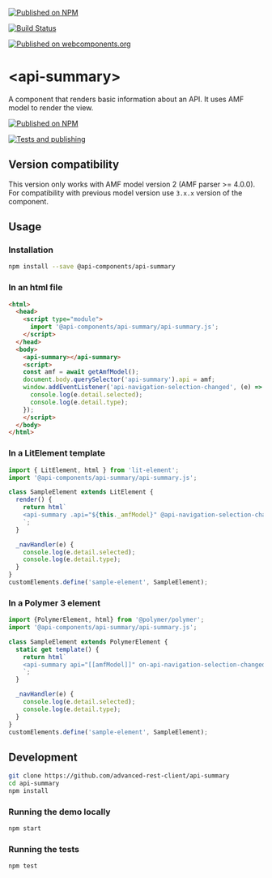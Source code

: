 [![Published on NPM](https://img.shields.io/npm/v/@api-components/api-summary.svg)](https://www.npmjs.com/package/@api-components/api-summary)

[![Build Status](https://travis-ci.org/advanced-rest-client/api-summary.svg?branch=stage)](https://travis-ci.org/advanced-rest-client/api-summary)

[![Published on webcomponents.org](https://img.shields.io/badge/webcomponents.org-published-blue.svg)](https://www.webcomponents.org/element/@api-components/api-summary)

# &lt;api-summary&gt;

A component that renders basic information about an API.
It uses AMF model to render the view.

[![Published on NPM](https://img.shields.io/npm/v/@api-components/api-summary.svg)](https://www.npmjs.com/package/@api-components/api-summary)

[![Tests and publishing](https://github.com/advanced-rest-client/api-summary/actions/workflows/deployment.yml/badge.svg)](https://github.com/advanced-rest-client/api-summary/actions/workflows/deployment.yml)

## Version compatibility

This version only works with AMF model version 2 (AMF parser >= 4.0.0).
For compatibility with previous model version use `3.x.x` version of the component.

## Usage

### Installation

```sh
npm install --save @api-components/api-summary
```

### In an html file

```html
<html>
  <head>
    <script type="module">
      import '@api-components/api-summary/api-summary.js';
    </script>
  </head>
  <body>
    <api-summary></api-summary>
    <script>
    const amf = await getAmfModel();
    document.body.querySelector('api-summary').api = amf;
    window.addEventListener('api-navigation-selection-changed', (e) => {
      console.log(e.detail.selected);
      console.log(e.detail.type);
    });
    </script>
  </body>
</html>
```

### In a LitElement template

```js
import { LitElement, html } from 'lit-element';
import '@api-components/api-summary/api-summary.js';

class SampleElement extends LitElement {
  render() {
    return html`
    <api-summary .api="${this._amfModel}" @api-navigation-selection-changed="${this._navHandler}"></api-summary>
    `;
  }

  _navHandler(e) {
    console.log(e.detail.selected);
    console.log(e.detail.type);
  }
}
customElements.define('sample-element', SampleElement);
```

### In a Polymer 3 element

```js
import {PolymerElement, html} from '@polymer/polymer';
import '@api-components/api-summary/api-summary.js';

class SampleElement extends PolymerElement {
  static get template() {
    return html`
    <api-summary api="[[amfModel]]" on-api-navigation-selection-changed="_navHandler"></api-summary>
    `;
  }

  _navHandler(e) {
    console.log(e.detail.selected);
    console.log(e.detail.type);
  }
}
customElements.define('sample-element', SampleElement);
```

## Development

```sh
git clone https://github.com/advanced-rest-client/api-summary
cd api-summary
npm install
```

### Running the demo locally

```sh
npm start
```

### Running the tests

```sh
npm test
```

